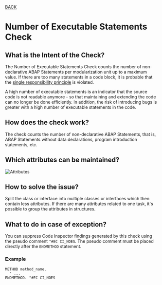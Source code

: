 [BACK](../check_documentation.md)

# Number of Executable Statements Check
## What is the Intent of the Check?
The Number of Executable Statements Check counts the number of non-declarative ABAP Statements per modularization unit up to a maximum value. If there are too many statements in a code block, it is probable that the [single responsibility principle](https://en.wikipedia.org/wiki/Single_responsibility_principle) is violated.

A high number of executable statements is an indicator that the source code is not readable anymore - so that maintaining and extending the code can no longer be done efficiently. In addition, the risk of introducing bugs is greater with a high number of executable statements in the code.

## How does the check work?
The check counts the number of non-declarative ABAP Statements, that is, ABAP Statements without data declarations, program introduction statements, etc.

## Which attributes can be maintained?
![Attributes](./img/number_of_executable_statements.png)

## How to solve the issue?
Split the class or interface into multiple classes or interfaces which then contain less attributes. If there are many attributes related to one task, it's possible to group the attributes in structures.

## What to do in case of exception?
You can suppress Code Inspector findings generated by this check using the pseudo comment `"#EC CI_NOES`. The pseudo comment must be placed directly after the `ENDMETHOD` statement.

### Example
```abap
METHOD method_name.
  " ...
ENDMETHOD. "#EC CI_NOES
```

